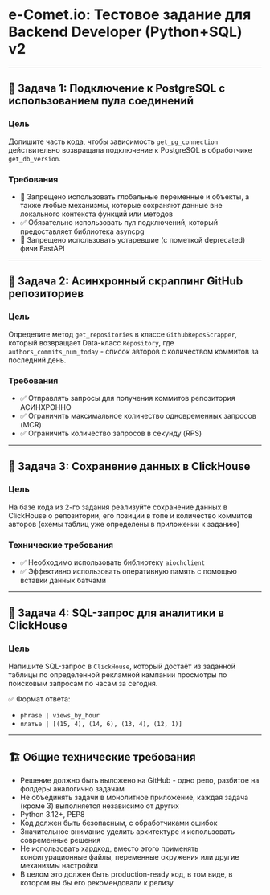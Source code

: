 # e-Comet.io: Тестовое задание для Backend Developer (Python+SQL) v2

---

## 🎯 Задача 1: Подключение к PostgreSQL с использованием пула соединений

### Цель
Допишите часть кода, чтобы зависимость `get_pg_connection` действительно возвращала подключение к PostgreSQL в обработчике `get_db_version`.

### Требования
- 🚫 Запрещено использовать глобальные переменные и объекты, а также любые механизмы, которые сохраняют данные вне локального контекста функций или методов
- ✅ Обязательно использовать пул подключений, который предоставляет библиотека asyncpg
- 🚫 Запрещено использовать устаревшие (с пометкой deprecated) фичи FastAPI

---

## 🎯 Задача 2: Асинхронный скраппинг GitHub репозиториев

### Цель
Определите метод `get_repositories` в классе `GithubReposScrapper`, который возвращает Data-класс `Repository`, где `authors_commits_num_today` - список авторов с количеством коммитов за последний день.

### Требования
- ✅ Отправлять запросы для получения коммитов репозитория АСИНХРОННО
- ✅ Ограничить максимальное количество одновременных запросов (MCR)
- ✅ Ограничить количество запросов в секунду (RPS)

---

## 🎯 Задача 3: Сохранение данных в ClickHouse

### Цель
На базе кода из 2-го задания реализуйте сохранение данных в ClickHouse о репозитории, его позиции в топе и количество коммитов авторов (схемы таблиц уже определены в приложении к заданию)

### Технические требования
- ✅ Необходимо использовать библиотеку `aiochclient`
- ✅ Эффективно использовать оперативную память с помощью вставки данных батчами

---

## 🎯 Задача 4: SQL-запрос для аналитики в ClickHouse

### Цель
Напишите SQL-запрос в `ClickHouse`, который достаёт из заданной таблицы по определенной рекламной кампании просмотры по поисковым запросам по часам за сегодня.

✅ Формат ответа: 
- `phrase | views_by_hour`
- `платье | [(15, 4), (14, 6), (13, 4), (12, 1)]`

---

## 🏗️ Общие технические требования

- Решение должно быть выложено на GitHub - одно репо, разбитое на фолдеры аналогично задачам
- Не объединять задачи в монолитное приложение, каждая задача (кроме 3) выполняется независимо от других
- Python 3.12+, PEP8
- Код должен быть безопасным, с обработчиками ошибок
- Значительное внимание уделить архитектуре и использовать современные решения
- Не использовать хардкод, вместо этого применять конфигурационные файлы, переменные окружения или другие механизмы настройки
- В целом это должен быть production-ready код, в том виде, в котором вы бы его рекомендовали к релизу
